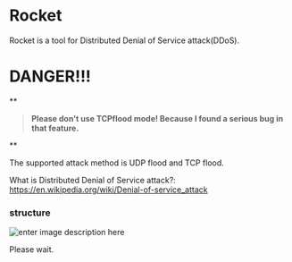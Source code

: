 # Rocket

Rocket is a tool for Distributed Denial of Service attack(DDoS).


# DANGER!!!

**

> **Please don't use TCPflood mode! Because I found a serious bug in that
> feature.**

**





The supported attack method is UDP flood and TCP flood.


What is Distributed Denial of Service attack?:
https://en.wikipedia.org/wiki/Denial-of-service_attack

### structure
![enter image description here](https://1.bp.blogspot.com/-D2I7Z7-HLGU/Xlyf7OYUi8I/AAAAAAABXq4/jZ0035aDGiE5dP3WiYhlSqhhMgGy8p7zACNcBGAsYHQ/s1600/no_image_square.jpg)

Please wait.




